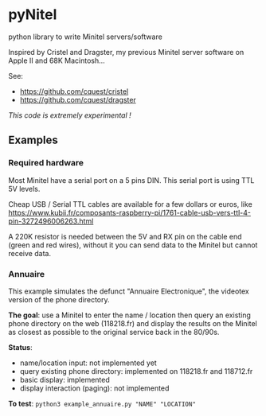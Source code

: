# pyNitel
python library to write Minitel servers/software

Inspired by Cristel and Dragster, my previous Minitel server software on Apple II and 68K Macintosh...

See:
- https://github.com/cquest/cristel
- https://github.com/cquest/dragster

*This code is extremely experimental !*

## Examples

### Required hardware

Most Minitel have a serial port on a 5 pins DIN. This serial port is using TTL 5V levels.

Cheap USB / Serial TTL cables are available for a few dollars or euros, like https://www.kubii.fr/composants-raspberry-pi/1761-cable-usb-vers-ttl-4-pin-3272496006263.html

A 220K resistor is needed between the 5V and RX pin on the cable end (green and red wires), without it you can send data to the Minitel but cannot receive data.


### Annuaire

This example simulates the defunct "Annuaire Electronique", the videotex version of the phone directory.

**The goal**: use a Minitel to enter the name / location then query an existing phone directory on the web (118218.fr) and display the results on the Minitel as closest as possible to the original service back in the 80/90s.

**Status**:
- name/location input: not implemented yet
- query existing phone directory: implemented on 118218.fr and 118712.fr
- basic display: implemented
- display interaction (paging): not implemented

**To test**: `python3 example_annuaire.py "NAME" "LOCATION"`
